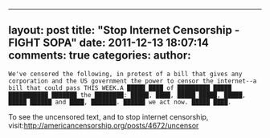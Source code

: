 

---
layout: post
title: "Stop Internet Censorship - FIGHT SOPA"
date: 2011-12-13 18:07:14
comments: true
categories:
author: 
---


    We've censored the following, in protest of a bill that gives any corporation and the US government the power to censor the internet--a bill that could pass THIS WEEK.A █████ ████ of █████████ █████ ███████████ ███████ the ████████: █████, ████, █████ █████, █████, █████ ██████ and ████, ███████. ██████ we act now. █████ ████.

To see the uncensored text, and to stop internet censorship, visit:http://americancensorship.org/posts/4672/uncensor